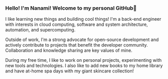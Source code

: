 
### Hello! I'm Nanami! Welcome to my personal GitHub👋

I like learning new things and building cool things!
I'm a back-end engineer with interests in cloud computing, software and system architecture,
automation, and supercomputing.

Outside of work, I'm a strong advocate for open-source development and actively contribute to projects that benefit the developer community. 
Collaboration and knowledge sharing are key values of mine. 

During my free time, I like to work on personal projects, experimenting with new tools and technologies.
I also like to add new books to my home library and have at-home spa days with my giant skincare collection!
